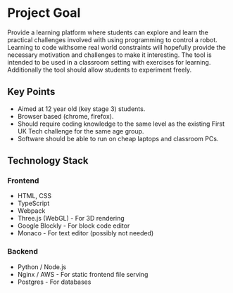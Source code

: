 # Project Goal
Provide a learning platform where students can explore and learn the practical challenges involved with using programming to control a robot. Learning to code withsome real world constraints will hopefully provide the necessary motivation and challenges to make it interesting. The tool is intended to be used in a classroom setting with exercises for learning. Additionally the tool should allow students to experiment freely.

## Key Points
* Aimed at 12 year old (key stage 3) students.
* Browser based (chrome, firefox).
* Should require coding knowledge to the same level as the existing First UK Tech challenge for the same age group.
* Software should be able to run on cheap laptops and classroom PCs.

## Technology Stack
### Frontend
* HTML, CSS
* TypeScript
* Webpack
* Three.js (WebGL) - For 3D rendering
* Google Blockly - For block code editor
* Monaco - For text editor (possibly not needed)

### Backend
* Python / Node.js
* Nginx / AWS - For static frontend file serving
* Postgres - For databases
